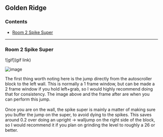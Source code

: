 ## Golden Ridge

### Contents
- [Room 2 Spike Super](#Room-2-Spike-Super)

- - - -

### Room 2 Spike Super

![gif](gif link)

![image](https://cdn.discordapp.com/attachments/785077819771453461/1015978085088235560/4c2.png)

The first thing worth noting here is the jump directly from the autoscroller block to the left wall. This is normally a 1 frame window, but can be made a 2 frame window if you hold left+grab, so I would highly recommend doing that for consistency. The image above and the frame after are when you can perform this jump.
\
\
Once you are on the wall, the spike super is mainly a matter of making sure you buffer the jump on the super, to avoid dying to the spikes. This saves around 0.2 over doing an upright -> walljump on the right side of the block, so I would recommend it if you plan on grinding the level to roughly a 26 or better.

